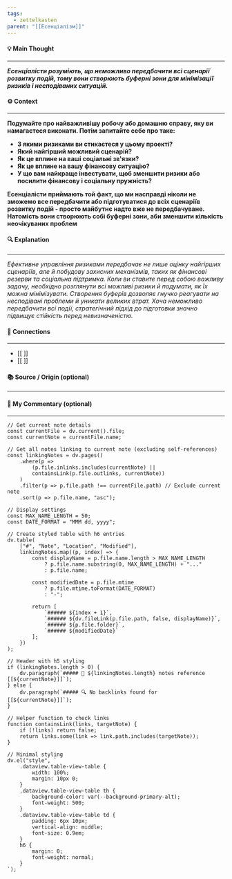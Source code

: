 ```yaml
---
tags:
  - zettelkasten
parent: "[[Есенціалізм]]"
---
```

#### 💡 Main Thought  
---
***Есенціалісти розуміють, що неможливо передбачити всі сценарії розвитку подій, тому вони створюють буферні зони для мінімізації ризиків і несподіваних ситуацій.***

#### ⚙ Context  
---
**Подумайте про найважливішу робочу або домашню справу, яку ви намагаєтеся виконати. Потім запитайте себе про таке:**
- **З якими ризиками ви стикаєтеся у цьому проекті?**
- **Який найгірший можливий сценарій?**
- **Як це вплине на ваші соціальні зв'язки?**
- **Як це вплине на вашу фінансову ситуацію?**
- **У що вам найкраще інвестувати, щоб зменшити ризики або посилити фінансову і соціальну пружність?**

**Есенціалісти приймають той факт, що ми насправді ніколи не зможемо все передбачити або підготуватися до всіх сценаріїв розвитку подій - просто майбутнє надто вже не передбачуване. Натомість вони створюють собі буферні зони, аби зменшити кількість неочікуваних проблем**

#### 🔍 Explanation  
---
*Ефективне управління ризиками передбачає не лише оцінку найгірших сценаріїв, але й побудову захисних механізмів, таких як фінансові резерви та соціальна підтримка. Коли ви ставите перед собою важливу задачу, необхідно розглянути всі можливі ризики й подумати, як їх можна мінімізувати. Створення буферів дозволяє гнучко реагувати на несподівані проблеми й уникати великих втрат. Хоча неможливо передбачити всі події, стратегічний підхід до підготовки значно підвищує стійкість перед невизначеністю.*

#### 🧱 Connections  
---
- [[ ]]  
- [[ ]]


#### 📚 Source / Origin (optional)  
---


#### 🧠 My Commentary (optional)  
---


```dataviewjs
// Get current note details
const currentFile = dv.current().file;
const currentNote = currentFile.name;

// Get all notes linking to current note (excluding self-references)
const linkingNotes = dv.pages()
    .where(p => 
        (p.file.inlinks.includes(currentNote) || 
        containsLink(p.file.outlinks, currentNote))
    )
    .filter(p => p.file.path !== currentFile.path) // Exclude current note
    .sort(p => p.file.name, "asc");

// Display settings
const MAX_NAME_LENGTH = 50;
const DATE_FORMAT = "MMM dd, yyyy";

// Create styled table with h6 entries
dv.table(
    ["#", "Note", "Location", "Modified"],
    linkingNotes.map((p, index) => {
        const displayName = p.file.name.length > MAX_NAME_LENGTH
            ? p.file.name.substring(0, MAX_NAME_LENGTH) + "..." 
            : p.file.name;
        
        const modifiedDate = p.file.mtime 
            ? p.file.mtime.toFormat(DATE_FORMAT) 
            : "-";

        return [
            `###### ${index + 1}`,
            `###### ${dv.fileLink(p.file.path, false, displayName)}`,
            `###### ${p.file.folder}`,
            `###### ${modifiedDate}`
        ];
    })
);

// Header with h5 styling
if (linkingNotes.length > 0) {
    dv.paragraph(`##### 📌 ${linkingNotes.length} notes reference [[${currentNote}]]`);
} else {
    dv.paragraph(`##### 🔍 No backlinks found for [[${currentNote}]]`);
}

// Helper function to check links
function containsLink(links, targetNote) {
    if (!links) return false;
    return links.some(link => link.path.includes(targetNote));
}

// Minimal styling
dv.el("style", `
    .dataview.table-view-table {
        width: 100%;
        margin: 10px 0;
    }
    .dataview.table-view-table th {
        background-color: var(--background-primary-alt);
        font-weight: 500;
    }
    .dataview.table-view-table td {
        padding: 6px 10px;
        vertical-align: middle;
        font-size: 0.9em;
    }
    h6 {
        margin: 0;
        font-weight: normal;
    }
`);
```